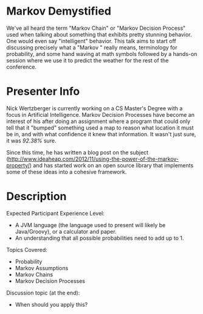 Markov Demystified
==================

We've all heard the term "Markov Chain" or "Markov Decision Process" used when talking about
something that exhibits pretty stunning behavior. One would even say "intelligent" behavior.
This talk aims to start off discussing precisely what a "Markov <insert term>" really means,
terminology for probability, and some hand waving at math symbols followed by a hands-on
session where we use it to predict the weather for the rest of the conference.

Presenter Info
==============

Nick Wertzberger is currently working on a CS Master's Degree with a focus in Artificial
Intelligence. Markov Decision Processes have become an interest of his after doing an
assignment where a program that could only tell that it "bumped" something used a map
to reason what location it must be in, and with what confidence it knew that information.
It wasn't just sure, it was *92.38%* sure.

Since this time, he has written a blog post on the subject
(http://www.ideaheap.com/2012/11/using-the-power-of-the-markov-property/)
and has started work on an open source library that implements some of these ideas into
a cohesive framework.

Description
===========

Expected Participant Experience Level:
* A JVM language (the language used to present will likely be Java/Groovy), or a calculator and paper.
* An understanding that all possible probabilities need to add up to 1.

Topics Covered:
* Probability
* Markov Assumptions
* Markov Chains
* Markov Decision Processes

Discussion topic (at the end):
* When should you apply this?
